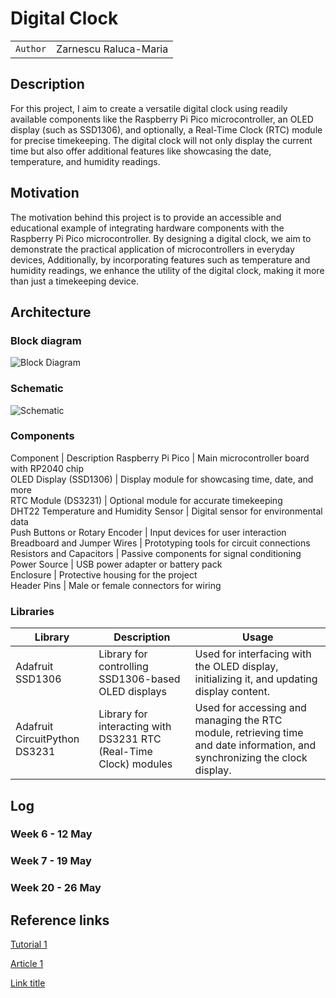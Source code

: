 # Digital Clock

| | |
|-|-|
|`Author` | Zarnescu Raluca-Maria

## Description
For this project, I aim to create a versatile digital clock using readily available components like the Raspberry Pi Pico microcontroller, an OLED display (such as SSD1306), and optionally, a Real-Time Clock (RTC) module for precise timekeeping. 
The digital clock will not only display the current time but also offer additional features like showcasing the date, temperature, and humidity readings. 
## Motivation
The motivation behind this project is to provide an accessible and educational example of integrating hardware components with the Raspberry Pi Pico microcontroller. 
By designing a digital clock, we aim to demonstrate the practical application of microcontrollers in everyday devices, 
Additionally, by incorporating features such as temperature and humidity readings, we enhance the utility of the digital clock, making it more than just a timekeeping device.
## Architecture

### Block diagram

<!-- Make sure the path to the picture is correct -->
![Block Diagram](schematics/block_diagram.png)

### Schematic

![Schematic](schematics/kicad_schematic.png)

### Components


Component |	Description 
Raspberry Pi Pico	| Main microcontroller board with RP2040 chip	
OLED Display (SSD1306) |	Display module for showcasing time, date, and more	
RTC Module (DS3231) |	Optional module for accurate timekeeping	
DHT22 Temperature and Humidity Sensor |	Digital sensor for environmental data	
Push Buttons or Rotary Encoder |	Input devices for user interaction	
Breadboard and Jumper Wires	| Prototyping tools for circuit connections	
Resistors and Capacitors |	Passive components for signal conditioning	
Power Source | USB power adapter or battery pack	
Enclosure | Protective housing for the project	
Header Pins	| Male or female connectors for wiring	


### Libraries

<!-- This is just an example, fill in the table with your actual components -->

| Library | Description | Usage |
|---------|-------------|-------|
| Adafruit SSD1306 | Library for controlling SSD1306-based OLED displays  | Used for interfacing with the OLED display, initializing it, and updating display content. |
| Adafruit CircuitPython DS3231 | Library for interacting with DS3231 RTC (Real-Time Clock) modules | Used for accessing and managing the RTC module, retrieving time and date information, and synchronizing the clock display.  |

## Log

<!-- write every week your progress here -->

### Week 6 - 12 May

### Week 7 - 19 May

### Week 20 - 26 May


## Reference links

<!-- Fill in with appropriate links and link titles -->

[Tutorial 1](https://www.youtube.com/watch?v=wdgULBpRoXk&t=1s&ab_channel=BenEater)

[Article 1](https://www.explainthatstuff.com/induction-motors.html)

[Link title](https://projecthub.arduino.cc/)

